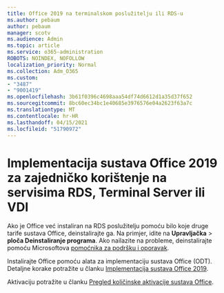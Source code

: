 ```yaml
---
title: Office 2019 na terminalskom poslužitelju ili RDS-u
ms.author: pebaum
author: pebaum
manager: scotv
ms.audience: Admin
ms.topic: article
ms.service: o365-administration
ROBOTS: NOINDEX, NOFOLLOW
localization_priority: Normal
ms.collection: Adm_O365
ms.custom:
- "3487"
- "9001419"
ms.openlocfilehash: 3b61f0396c4698aaa54df74d6612d1a35d37f652
ms.sourcegitcommit: 8bc60ec34bc1e40685e3976576e04a2623f63a7c
ms.translationtype: MT
ms.contentlocale: hr-HR
ms.lasthandoff: 04/15/2021
ms.locfileid: "51790972"
---
```

# <a name="deploying-office-2019-for-shared-use-on-rds-terminal-server-or-vdi"></a>Implementacija sustava Office 2019 za zajedničko korištenje na servisima RDS, Terminal Server ili VDI

Ako je Office već instaliran na RDS poslužitelju pomoću bilo koje druge tarife sustava Office, deinstalirajte ga. Na primjer, idite na **Upravljačka**  >  **ploča Deinstaliranje programa**. Ako nailazite na probleme, deinstalirajte pomoću Microsoftova [pomoćnika za podršku i oporavak](https://aka.ms/SARA-OfficeUninstall-Alchemy). 

Instalirajte Office pomoću alata za implementaciju sustava Office (ODT). Detaljne korake potražite u članku [Implementacija sustava Office 2019](https://docs.microsoft.com/deployoffice/office2019/deploy).

Aktivaciju potražite u članku [Pregled količinske aktivacije sustava Office](https://docs.microsoft.com/deployoffice/vlactivation/plan-volume-activation-of-office).